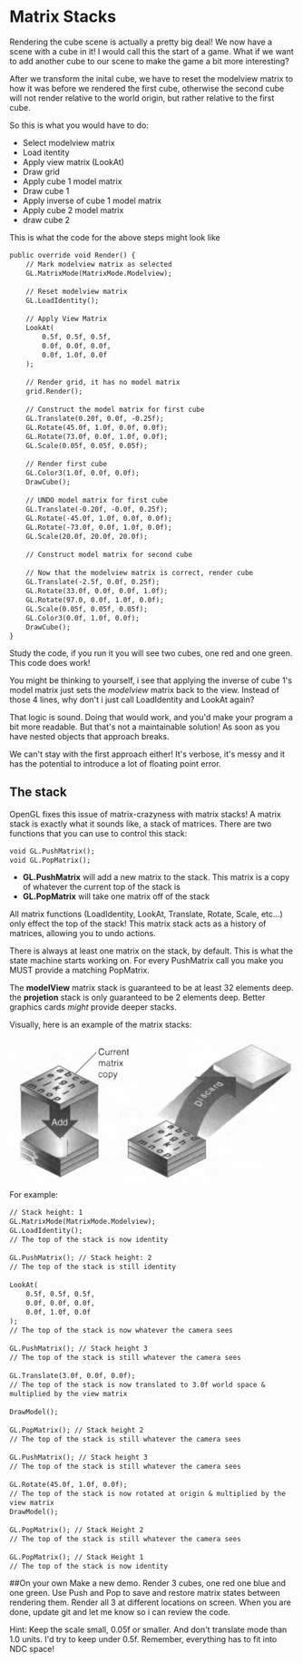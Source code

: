 # Matrix Stacks
Rendering the cube scene is actually a pretty big deal! We now have a scene with a cube in it! I would call this the start of a game. What if we want to add another cube to our scene to make the game a bit more interesting? 

After we transform the inital cube, we have to reset the modelview matrix to how it was before we rendered the first cube, otherwise the second cube will not render relative to the world origin, but rather relative to the first cube. 

So this is what you would have to do:

* Select modelview matrix
* Load itentity
* Apply view matrix (LookAt)
* Draw grid
* Apply cube 1 model matrix
* Draw cube 1
* Apply inverse of cube 1 model matrix
* Apply cube 2 model matrix
* draw cube 2

This is what the code for the above steps might look like

```
public override void Render() {
    // Mark modelview matrix as selected
    GL.MatrixMode(MatrixMode.Modelview);

    // Reset modelview matrix
    GL.LoadIdentity();

    // Apply View Matrix
    LookAt(
        0.5f, 0.5f, 0.5f, 
        0.0f, 0.0f, 0.0f,
        0.0f, 1.0f, 0.0f
    );

    // Render grid, it has no model matrix
    grid.Render();

    // Construct the model matrix for first cube
    GL.Translate(0.20f, 0.0f, -0.25f);
    GL.Rotate(45.0f, 1.0f, 0.0f, 0.0f);
    GL.Rotate(73.0f, 0.0f, 1.0f, 0.0f);
    GL.Scale(0.05f, 0.05f, 0.05f);

    // Render first cube
    GL.Color3(1.0f, 0.0f, 0.0f);
    DrawCube();

    // UNDO model matrix for first cube
    GL.Translate(-0.20f, -0.0f, 0.25f);
    GL.Rotate(-45.0f, 1.0f, 0.0f, 0.0f);
    GL.Rotate(-73.0f, 0.0f, 1.0f, 0.0f);
    GL.Scale(20.0f, 20.0f, 20.0f);

    // Construct model matrix for second cube

    // Now that the modelview matrix is correct, render cube
    GL.Translate(-2.5f, 0.0f, 0.25f);
    GL.Rotate(33.0f, 0.0f, 0.0f, 1.0f);
    GL.Rotate(97.0, 0.0f, 1.0f, 0.0f);
    GL.Scale(0.05f, 0.05f, 0.05f);
    GL.Color3(0.0f, 1.0f, 0.0f);
    DrawCube();
}
```

Study the code, if you run it you will see two cubes, one red and one green. This code does work!

You might be thinking to yourself, i see that applying the inverse of cube 1's model matrix just sets the _modelview_ matrix back to the view. Instead of those 4 lines, why don't i just call LoadIdentity and LookAt again?

That logic is sound. Doing that would work, and you'd make your program a bit more readable. But that's not a maintainable solution! As soon as you have nested objects that approach breaks.

We can't stay with the first approach either! It's verbose, it's messy and it has the potential to introduce a lot of floating point error.

## The stack
OpenGL fixes this issue of matrix-crazyness with matrix stacks! A matrix stack is exactly what it sounds like, a stack of matrices. There are two functions that you can use to control this stack:

```
void GL.PushMatrix();
void GL.PopMatrix();
```

* __GL.PushMatrix__ will add a new matrix to the stack. This matrix is a copy of whatever the current top of the stack is
* __GL.PopMatrix__ will take one matrix off of the stack

All matrix functions (LoadIdentity, LookAt, Translate, Rotate, Scale, etc...) only effect the top of the stack! This matrix stack acts as a history of matrices, allowing you to undo actions.

There is always at least one matrix on the stack, by default. This is what the state machine starts working on. For every PushMatrix call you make you MUST provide a matching PopMatrix.

The __modelView__ matrix stack is guaranteed to be at least 32 elements deep. the __projetion__ stack is only guaranteed to be 2 elements deep. Better graphics cards _might_ provide deeper stacks.

Visually, here is an example of the matrix stacks:

![OPERATION](stack_operation.png)

For example:

```
// Stack height: 1
GL.MatrixMode(MatrixMode.Modelview);
GL.LoadIdentity();
// The top of the stack is now identity

GL.PushMatrix(); // Stack height: 2
// The top of the stack is still identity

LookAt(
    0.5f, 0.5f, 0.5f, 
    0.0f, 0.0f, 0.0f,
    0.0f, 1.0f, 0.0f
);
// The top of the stack is now whatever the camera sees

GL.PushMatrix(); // Stack height 3
// The top of the stack is still whatever the camera sees

GL.Translate(3.0f, 0.0f, 0.0f);
// The top of the stack is now translated to 3.0f world space & multiplied by the view matrix

DrawModel();

GL.PopMatrix(); // Stack height 2
// The top of the stack is still whatever the camera sees

GL.PushMatrix(); // Stack height 3
// The top of the stack is still whatever the camera sees

GL.Rotate(45.0f, 1.0f, 0.0f);
// The top of the stack is now rotated at origin & multiplied by the view matrix
DrawModel();

GL.PopMatrix(); // Stack Height 2
// The top of the stack is still whatever the camera sees

GL.PopMatrix(); // Stack Height 1
// The top of the stack is now identity
```

##On your own
Make a new demo. Render 3 cubes, one red one blue and one green. Use Push and Pop to save and restore matrix states between rendering them. Render all 3 at different locations on screen. When you are done, update git and let me know so i can review the code.

Hint: Keep the scale small, 0.05f or smaller. And don't translate mode than 1.0 units. I'd try to keep under 0.5f. Remember, everything has to fit into NDC space!